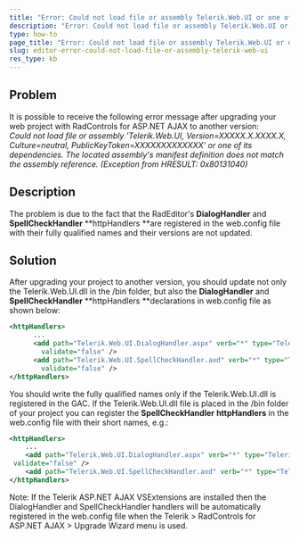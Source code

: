 ```yaml
---
title: "Error: Could not load file or assembly Telerik.Web.UI or one of its dependencies"
description: "Error: Could not load file or assembly Telerik.Web.UI or one of its dependencies in RadEditor dialog. Check it now!"
type: how-to
page_title: "Error: Could not load file or assembly Telerik.Web.UI or one of its dependencies"
slug: editor-error-could-not-load-file-or-assembly-telerik-web-ui
res_type: kb
---
```



## Problem
It is possible to receive the following error message after upgrading your web project with RadControls for ASP.NET AJAX to another version:  
 *Could not load file or assembly 'Telerik.Web.UI, Version=XXXXX.X.XXXX.X, Culture=neutral, PublicKeyToken=XXXXXXXXXXXXX' or one of its dependencies. The located assembly's manifest definition does not match the assembly reference. (Exception from HRESULT: 0x80131040)*  
   
## Description
The problem is due to the fact that the RadEditor's **DialogHandler** and **SpellCheckHandler** **httpHandlers **are registered in the web.config file with their fully qualified names and their versions are not updated.  
   
## Solution
After upgrading your project to another version, you should update not only the Telerik.Web.UI.dll in the /bin folder, but also the **DialogHandler** and **SpellCheckHandler** **httpHandlers **declarations in web.config file as shown below: 

````XML
<httpHandlers>
      ...
      <add path="Telerik.Web.UI.DialogHandler.aspx" verb="*" type="Telerik.Web.UI.DialogHandler, Telerik.Web.UI, Version=2021.2.616.45, Culture=neutral, PublicKeyToken=121fae78165ba3d4"
        validate="false" />
      <add path="Telerik.Web.UI.SpellCheckHandler.axd" verb="*" type="Telerik.Web.UI.SpellCheckHandler, Telerik.Web.UI, Version=2021.2.616.45, Culture=neutral, PublicKeyToken=121fae78165ba3d4"
        validate="false" />
</httpHandlers>
````
 
You should write the fully qualified names only if the Telerik.Web.UI.dll is registered in the GAC. If the Telerik.Web.UI.dll file is placed in the /bin folder of your project you can register the **SpellCheckHandler** **httpHandlers** in the web.config file with their short names, e.g.:
 
````XML
<httpHandlers>
    ...
    <add path="Telerik.Web.UI.DialogHandler.aspx" verb="*" type="Telerik.Web.UI.DialogHandler, Telerik.Web.UI"
 validate="false" />
    <add path="Telerik.Web.UI.SpellCheckHandler.axd" verb="*" type="Telerik.Web.UI.SpellCheckHandler, Telerik.Web.UI"  validate="false" />
</httpHandlers>
```` 

Note: If the Telerik ASP.NET AJAX VSExtensions are installed then the DialogHandler and SpellCheckHandler handlers will be automatically registered in the web.config file when the Telerik > RadControls for ASP.NET AJAX > Upgrade Wizard menu is used.


 